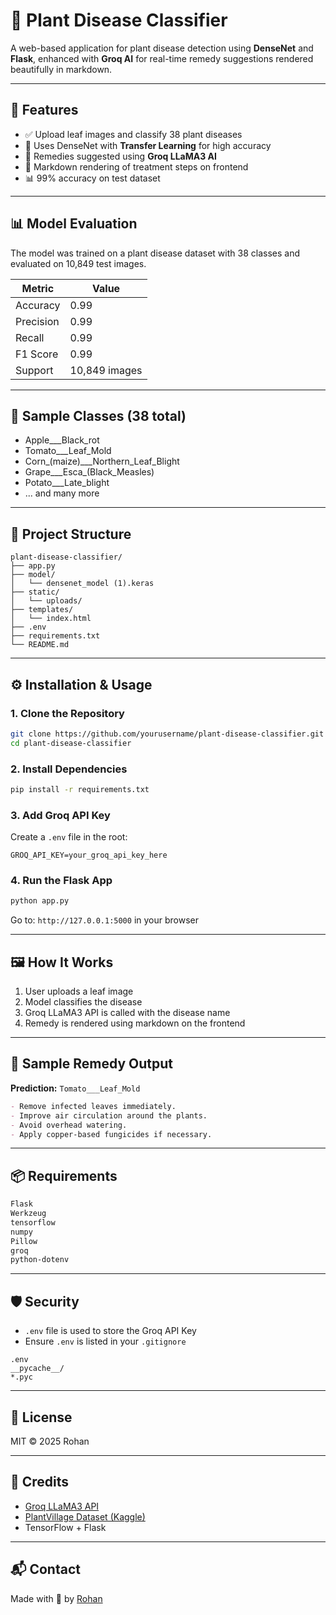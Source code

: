 # 🌿 Plant Disease Classifier

A web-based application for plant disease detection using **DenseNet** and **Flask**, enhanced with **Groq AI** for real-time remedy suggestions rendered beautifully in markdown.

---

## 🚀 Features

* ✅ Upload leaf images and classify 38 plant diseases
* 🔬 Uses DenseNet with **Transfer Learning** for high accuracy
* 🤖 Remedies suggested using **Groq LLaMA3 AI**
* 📝 Markdown rendering of treatment steps on frontend
* 📊 99% accuracy on test dataset

---

## 📊 Model Evaluation

The model was trained on a plant disease dataset with 38 classes and evaluated on 10,849 test images.

| Metric    | Value         |
| --------- | ------------- |
| Accuracy  | 0.99          |
| Precision | 0.99          |
| Recall    | 0.99          |
| F1 Score  | 0.99          |
| Support   | 10,849 images |

---

## 🧠 Sample Classes (38 total)

* Apple\_\_\_Black\_rot
* Tomato\_\_\_Leaf\_Mold
* Corn\_(maize)\_\_\_Northern\_Leaf\_Blight
* Grape\_\_\_Esca\_(Black\_Measles)
* Potato\_\_\_Late\_blight
* ... and many more

---

## 🏧 Project Structure

```
plant-disease-classifier/
├── app.py
├── model/
│   └── densenet_model (1).keras
├── static/
│   └── uploads/
├── templates/
│   └── index.html
├── .env
├── requirements.txt
└── README.md
```

---

## ⚙️ Installation & Usage

### 1. Clone the Repository

```bash
git clone https://github.com/yourusername/plant-disease-classifier.git
cd plant-disease-classifier
```

### 2. Install Dependencies

```bash
pip install -r requirements.txt
```

### 3. Add Groq API Key

Create a `.env` file in the root:

```
GROQ_API_KEY=your_groq_api_key_here
```

### 4. Run the Flask App

```bash
python app.py
```

Go to: `http://127.0.0.1:5000` in your browser

---

## 🖼️ How It Works

1. User uploads a leaf image
2. Model classifies the disease
3. Groq LLaMA3 API is called with the disease name
4. Remedy is rendered using markdown on the frontend

---

## 💬 Sample Remedy Output

**Prediction:** `Tomato___Leaf_Mold`

```markdown
- Remove infected leaves immediately.
- Improve air circulation around the plants.
- Avoid overhead watering.
- Apply copper-based fungicides if necessary.
```

---

## 📦 Requirements

```txt
Flask
Werkzeug
tensorflow
numpy
Pillow
groq
python-dotenv
```

---

## 🛡️ Security

* `.env` file is used to store the Groq API Key
* Ensure `.env` is listed in your `.gitignore`

```
.env
__pycache__/
*.pyc
```

---

## 📜 License

MIT © 2025 Rohan

---

## 🙌 Credits

* [Groq LLaMA3 API](https://console.groq.com/)
* [PlantVillage Dataset (Kaggle)](https://www.kaggle.com/datasets/emmarex/plantdisease)
* TensorFlow + Flask

---

## 📬 Contact

Made with 💚 by [Rohan](https://github.com/Rohan-3337)

